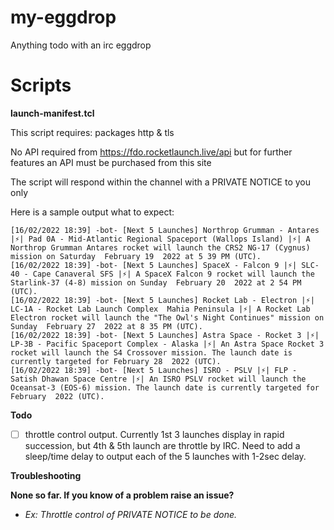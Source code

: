 # my-eggdrop
Anything todo with an irc eggdrop

# Scripts
**launch-manifest.tcl**

This script requires: packages http & tls

No API required from https://fdo.rocketlaunch.live/api but for further features an API must be purchased from this site

The script will respond within the channel with a PRIVATE NOTICE to you only

Here is a sample output what to expect:

```[16/02/2022 18:39] <bot-owner or user> !next
[16/02/2022 18:39] -bot- [Next 5 Launches] Northrop Grumman - Antares |⚡| Pad 0A - Mid-Atlantic Regional Spaceport (Wallops Island) |⚡️| A Northrop Grumman Antares rocket will launch the CRS2 NG-17 (Cygnus) mission on Saturday  February 19  2022 at 5 39 PM (UTC).
[16/02/2022 18:39] -bot- [Next 5 Launches] SpaceX - Falcon 9 |⚡| SLC-40 - Cape Canaveral SFS |⚡️| A SpaceX Falcon 9 rocket will launch the Starlink-37 (4-8) mission on Sunday  February 20  2022 at 2 54 PM (UTC).
[16/02/2022 18:39] -bot- [Next 5 Launches] Rocket Lab - Electron |⚡| LC-1A - Rocket Lab Launch Complex  Mahia Peninsula |⚡️| A Rocket Lab Electron rocket will launch the "The Owl's Night Continues" mission on Sunday  February 27  2022 at 8 35 PM (UTC).
[16/02/2022 18:39] -bot- [Next 5 Launches] Astra Space - Rocket 3 |⚡| LP-3B - Pacific Spaceport Complex - Alaska |⚡️| An Astra Space Rocket 3 rocket will launch the S4 Crossover mission. The launch date is currently targeted for February 28  2022 (UTC).
[16/02/2022 18:39] -bot- [Next 5 Launches] ISRO - PSLV |⚡| FLP - Satish Dhawan Space Centre |⚡️| An ISRO PSLV rocket will launch the Oceansat-3 (EOS-6) mission. The launch date is currently targeted for February  2022 (UTC).
```

**Todo**
- [ ] throttle control output. Currently 1st 3 launches display in rapid succession, but 4th & 5th launch are throttle by IRC.  Need to add a sleep/time delay to output each of the 5 launches with 1-2sec delay.

**Troubleshooting**

**None so far.  If you know of a problem raise an issue?**
- _Ex: Throttle control of PRIVATE NOTICE to be done._
